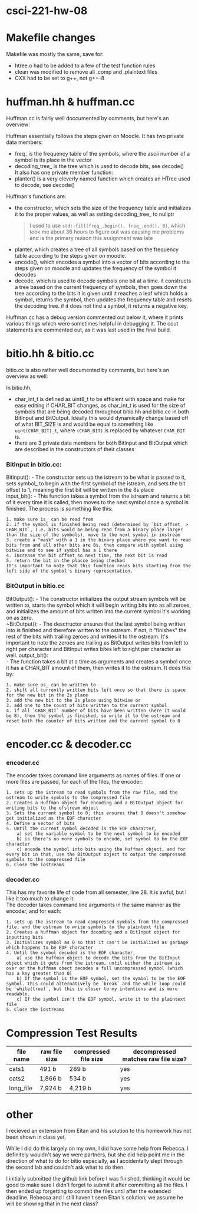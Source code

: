 # csci-221-hw-08

Makefile changes
================

Makefile was mostly the same, save for:
- htree.o had to be added to a few of the test function rules
- clean was modified to remove all .comp and .plaintext files
- CXX had to be set to g++, not g++-8



huffman.hh & huffman.cc
=======================

Huffman.cc is fairly well doccumented by comments, but here's an overview:

Huffman essentially follows the steps given on Moodle. It has two private data members:
 - freq_ is the frequency table of the symbols, where the ascii number of a symbol is its place in the vector
 - decoding_tree_ is the tree which is used to decode bits, see decode()\
It also has one private member function:
 - planter() is a very cleverly named function which creates an HTree used to decode, see decode()

Huffman's functions are:
 - the constructor, which sets the size of the frequency table and initializes it to the proper values, as well as setting decoding_tree_ to nullptr
    > I used to use `std::fill(freq_.begin(), freq_.end(), 0)`, which took me about 36 hours to figure out was causing me problems and is the primary reason this assignment was late
 - planter, which creates a tree of all symbols based on the frequency table according to the steps given on moodle. 
 - encode(), which encodes a symbol into a vector of bits according to the steps given on moodle and updates the frequency of the symbol it decodes
 - decode, which is used to decode symbols one bit at a time. it constructs a tree based on the current frequency of symbols, then goes down the tree according to the bits it is given until it reaches a leaf which holds a symbol, returns the symbol, then updates the frequency table and resets the decoding tree. if it does not find a symbol, it returns a negative key.

Huffman.cc has a debug version commented out below it, where it prints various things which were sometimes helpful in debugging it. The cout statements are commented out, as it was last used in the final build.




bitio.hh & bitio.cc
=======================

bitio.cc is also rather well documented by comments, but here's an overview as well:

In bitio.hh,

- char_int_t is defined as uint8_t to be efficient with space and make for easy editing if CHAR_BIT changes, as char_int_t is used for the size of symbols that are being decoded throughout bitio.hh and bitio.cc in both BitInput and BitOutput. Ideally this would dynamically change based off of what BIT_SIZE is and would be equal to something like `uint(CHAR_BIT)_t`, where `(CHAR_BIT)` is replaced by whatever `CHAR_BIT` is.
- there are 3 private data members for both BitInput and BitOutput which are described in the constructors of their classes

### BitInput in bitio.cc:
BitInput():
	- The constructor sets up the istream to be what is passed to it, sets symbol_ to begin with the first symbol of the istream, and sets the bit offset to 1, meaning the first bit will be written in the 8s place\
input_bit():
	- This function takes a symbol from the istream and returns a bit of it every time it is called, then moves to the next symbol once a symbol is finished. The process is something like this:

	1. make sure is_ can be read from
	2. if the symbol is finished being read (determined by `bit_offset_ > CHAR_BIT`, i.e. bits would be being read from a binary place larger than the size of the symbols), move to the next symbol in instream
	3. create a "mask" with a 1 in the binary place where you want to read bits from and all other bits are 0s, then compare with symbol using bitwise and to see if symbol has a 1 there
	4. increase the bit offset so next time, the next bit is read
	5. return the bit in the placce being checked
	It's important to note that this function reads bits starting from the left side of the symbol's binary representation.

### BitOutput in bitio.cc
BitOutput():
	- The constructor initializes the output stream symbols will be written to, starts the symbol which it will begin writing bits into as all zeroes, and initializes the amount of bits written into the current symbol it's working on as zero.\
~BitOutput():
	- The desctructor ensures that the last symbol being written into is finished and therefore written to the ostream. If not, it "finishes" the rest of the bits with trailing zeroes and writies it to the ostream. It's important to note the zeroes are trailing as BitOutput writes bits from left to right per character and BitInput writes bites left to right per character as well.
output_bit():\
	- The function takes a bit at a time as arguments and creates a symbol once it has a CHAR_BIT amount of them, then writes it to the ostream. It does this by:

	1. make sure os_ can be written to
	2. shift all currently written bits left once so that there is space for the new bit in the 2s place
	3. add the new bit to the 2s place using bitwise or
	3. add one to the count of bits written to the current symbol
	4. if all `CHAR_BIT` number of bits have been written (here it would be 8), then the symbol is finished, so write it to the ostream and reset both the counter of bits written and the current symbol to 0



encoder.cc & decoder.cc
=======================

### encoder.cc
The encoder takes command line arguments as names of files. If one or more files are passed, for each of the files, the encoder:

	1. sets up the istream to read symbols from the raw file, and the ostream to write symbols to the compressed file
	2. Creates a Huffman object for encoding and a BitOutput object for writing bits to the ofstream object
	3. Sets the current symbol to 0; this ensures that 0 doesn't somehow get initialized as the EOF character
	4. Define a vector of bits
	5. Until the current symbol decoded is the EOF character,
		a) set the variable symbol to be the next symbol to be encoded
		b) is there's no more symbols to encode, set symbol to be the EOF character
		c) encode the symbol into bits using the Huffman object, and for every bit in that, use the BitOutput object to output the compressed symbols to the compressed file
	6. Close the iostreams

### decoder.cc
This has my favorite life of code from all semester, line 28. It is awful, but I like it too much to change it.\
The decoder takes command line arguments in the same manner as the encoder, and for each:

	1. sets up the istream to read compressed symbols from the compressed file, and the ostream to write symbols to the plaintext file
	2. Creates a huffman object for decoding and a BitInput object for inputting bits
	3. Initializes symbol as 0 so that it can't be initialized as garbage which happens to be EOF character
	4. Until the symbol decoded is the EOF character,
		a) use the huffman object to decode the bits from the BitInput object which it gets from the istream, until either the istream is over or the huffman obect decodes a full uncompressed symbol (which has a key greater than 0)
		b) If the symbol is the EOF symbol, set the symbol to be the EOF symbol. this could alternatively be `break` and the while loop could be `while(true)`, but this is closer to my intentions and is more readable.
		c) If the symbol isn't the EOF symbol, write it to the plaintext file
	5. Close the iostreams



Compression Test Results
========================

| file name	| raw file size	| compressed file size	| decompressed matches raw file size? |
| --- | --- | --- | ---|
| cats1		| 491 b			| 289 b					| yes |
| cats2		| 1,866 b		| 534 b					| yes |
| long_file	| 7,924 b		| 4,219 b				| yes |



other
=====

I recieved an extension from Eitan and his solution to this homework has not been shown in class yet.

While I did do this largely on my own, I did have some help from Rebecca. I definitely wouldn't say we were partners, but she did help point me in the direction of what to do for bitio especially, as I accidentally slept through the second lab and couldn't ask what to do then.

I initially submitted the github link before I was finished, thinking it would be good to make sure I didn't forget to submit it after committing all the files. I then ended up forgetting to commit the files until after the extended deadline. Rebecca and I still haven't seen Eitan's solution; we assume he will be showing that in the next class?